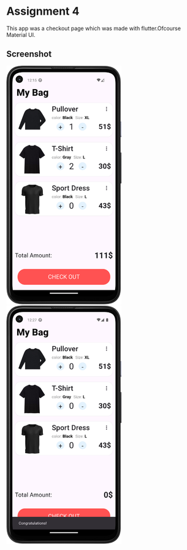 # Assignment 4

This app was a checkout page which was made with flutter.Ofcourse Material UI.

## Screenshot
<img src="SS/ss1.png" alt="App Screenshot" width="300"/>
<img src="SS/ss2.png" alt="App Screenshot" width="300"/>
